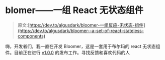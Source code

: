 # blomer——一组 React 无状态组件

> 原文:[https://dev.to/algusdark/bloomer-一组反应-无状态-组件](https://dev.to/algusdark/bloomer--a-set-of-react-stateless-components)

嗨，开发者们，我一直在开发 Bloomer，这是一套用于布尔玛的 react 无状态组件。目前正在进行 [v1.0.0](https://github.com/AlgusDark/bloomer/milestone/1) 的发布工作。寻找反馈和喜欢代码的人